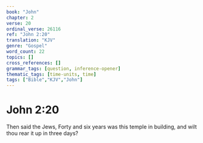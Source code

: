 ```yaml
---
book: "John"
chapter: 2
verse: 20
ordinal_verse: 26116
ref: "John 2:20"
translation: "KJV"
genre: "Gospel"
word_count: 22
topics: []
cross_references: []
grammar_tags: [question, inference-opener]
thematic_tags: [time-units, time]
tags: ["Bible","KJV","John"]
---
```


# John 2:20

Then said the Jews, Forty and six years was this temple in building, and wilt thou rear it up in three days?
